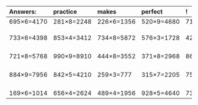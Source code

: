 | Answers: | practice | makes | perfect | ! |
| :--- | :--- | :--- | :--- | :--- |
| 695×6=4170 | 281×8=2248 | 226×6=1356 | 520×9=4680 | 711×4=2844 | 
|   |   |   |   |   | 
|   |   |   |   |   | 
|   |   |   |   |   | 
| 733×6=4398 | 853×4=3412 | 734×8=5872 | 576×3=1728 | 426×8=3408 | 
|   |   |   |   |   | 
|   |   |   |   |   | 
|   |   |   |   |   | 
|   |   |   |   |   | 
| 721×8=5768 | 990×9=8910 | 444×8=3552 | 371×8=2968 | 869×2=1738 | 
|   |   |   |   |   | 
|   |   |   |   |   | 
|   |   |   |   |   | 
|   |   |   |   |   | 
| 884×9=7956 | 842×5=4210 | 259×3=777 | 315×7=2205 | 750×7=5250 | 
|   |   |   |   |   | 
|   |   |   |   |   | 
|   |   |   |   |   | 
|   |   |   |   |   | 
| 169×6=1014 | 656×4=2624 | 489×4=1956 | 928×5=4640 | 738×8=5904 | 
